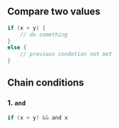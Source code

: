 ## Compare two values

```c
if (x > y) {
	// do something
}
else {
	// previous condotion not met
}
```

## Chain conditions

### 1. `and`

```c
if (x > y) && and x 
```